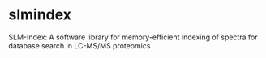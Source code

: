 # slmindex
SLM-Index: A software library for memory-efficient indexing of spectra for database search in LC-MS/MS proteomics
